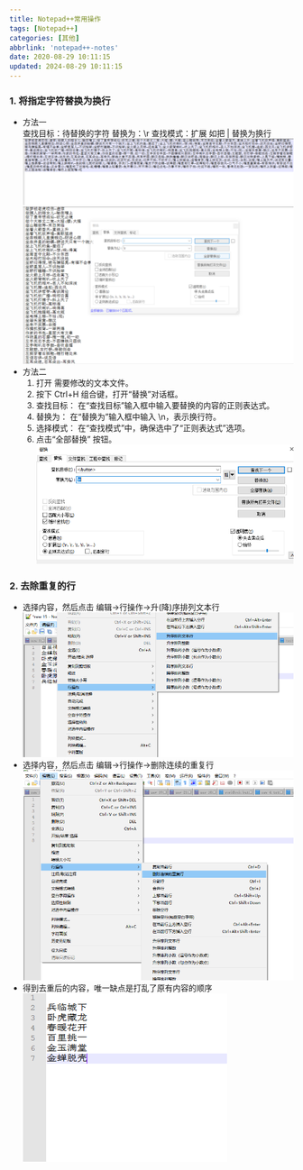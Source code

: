 ```yaml
---
title: Notepad++常用操作
tags: [Notepad++]
categories: [其他]
abbrlink: 'notepad++-notes'
date: 2020-08-29 10:11:15
updated: 2024-08-29 10:11:15
---
```


### 1. 将指定字符替换为换行
 - 方法一  
  查找目标：待替换的字符
  替换为：\r
  查找模式：扩展
  如把 | 替换为换行
  ![](/images/notepad_note_1.png)
  ![](/images/notepad_note_2.png)
 - 方法二  
   1. 打开 需要修改的文本文件。
   2. 按下 Ctrl+H 组合键，打开“替换”对话框。
   3. 查找目标： 在“查找目标”输入框中输入要替换的内容的正则表达式。
   4. 替换为： 在“替换为”输入框中输入 \n，表示换行符。
   5. 选择模式： 在“查找模式”中，确保选中了“正则表达式”选项。
   6. 点击“全部替换” 按钮。
   ![](/images/notepad_note_1.2.png)

### 2. 去除重复的行
- 选择内容，然后点击 编辑->行操作->升(降)序排列文本行
![](/images/notepad_note_3.png)
- 选择内容，然后点击 编辑->行操作->删除连续的重复行
![](/images/notepad_note_4.png)
- 得到去重后的内容，唯一缺点是打乱了原有内容的顺序
![](/images/notepad_note_5.png)